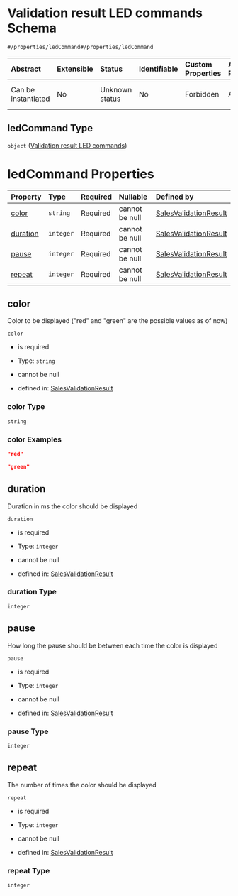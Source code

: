 # Validation result LED commands Schema

```txt
#/properties/ledCommand#/properties/ledCommand
```



| Abstract            | Extensible | Status         | Identifiable | Custom Properties | Additional Properties | Access Restrictions | Defined In                                                                                                               |
| :------------------ | :--------- | :------------- | :----------- | :---------------- | :-------------------- | :------------------ | :----------------------------------------------------------------------------------------------------------------------- |
| Can be instantiated | No         | Unknown status | No           | Forbidden         | Allowed               | none                | [sales-validation-result.json*](../../schema/proprietary-extensions/sales-validation-result.json "open original schema") |

## ledCommand Type

`object` ([Validation result LED commands](sales-validation-result-properties-validation-result-led-commands.md))

# ledCommand Properties

| Property              | Type      | Required | Nullable       | Defined by                                                                                                                                                                                                 |
| :-------------------- | :-------- | :------- | :------------- | :--------------------------------------------------------------------------------------------------------------------------------------------------------------------------------------------------------- |
| [color](#color)       | `string`  | Required | cannot be null | [SalesValidationResult](sales-validation-result-properties-validation-result-led-commands-properties-color.md "#/properties/ledCommand/properties/color#/properties/ledCommand/properties/color")          |
| [duration](#duration) | `integer` | Required | cannot be null | [SalesValidationResult](sales-validation-result-properties-validation-result-led-commands-properties-duration.md "#/properties/ledCommand/properties/duration#/properties/ledCommand/properties/duration") |
| [pause](#pause)       | `integer` | Required | cannot be null | [SalesValidationResult](sales-validation-result-properties-validation-result-led-commands-properties-pause.md "#/properties/ledCommand/properties/pause#/properties/ledCommand/properties/pause")          |
| [repeat](#repeat)     | `integer` | Required | cannot be null | [SalesValidationResult](sales-validation-result-properties-validation-result-led-commands-properties-repeat.md "#/properties/ledCommand/properties/repeat#/properties/ledCommand/properties/repeat")       |

## color

Color to be displayed ("red" and "green" are the possible values as of now)

`color`

*   is required

*   Type: `string`

*   cannot be null

*   defined in: [SalesValidationResult](sales-validation-result-properties-validation-result-led-commands-properties-color.md "#/properties/ledCommand/properties/color#/properties/ledCommand/properties/color")

### color Type

`string`

### color Examples

```json
"red"
```

```json
"green"
```

## duration

Duration in ms the color should be displayed

`duration`

*   is required

*   Type: `integer`

*   cannot be null

*   defined in: [SalesValidationResult](sales-validation-result-properties-validation-result-led-commands-properties-duration.md "#/properties/ledCommand/properties/duration#/properties/ledCommand/properties/duration")

### duration Type

`integer`

## pause

How long the pause should be between each time the color is displayed

`pause`

*   is required

*   Type: `integer`

*   cannot be null

*   defined in: [SalesValidationResult](sales-validation-result-properties-validation-result-led-commands-properties-pause.md "#/properties/ledCommand/properties/pause#/properties/ledCommand/properties/pause")

### pause Type

`integer`

## repeat

The number of times the color should be displayed

`repeat`

*   is required

*   Type: `integer`

*   cannot be null

*   defined in: [SalesValidationResult](sales-validation-result-properties-validation-result-led-commands-properties-repeat.md "#/properties/ledCommand/properties/repeat#/properties/ledCommand/properties/repeat")

### repeat Type

`integer`
